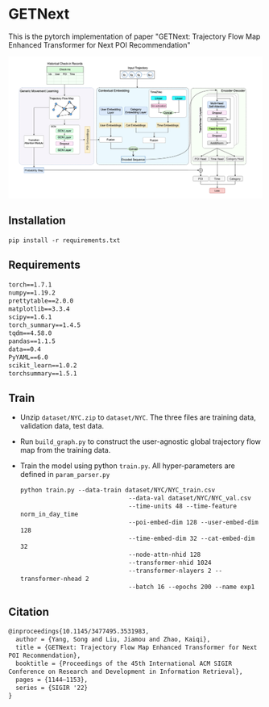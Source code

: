 # GETNext

This is the pytorch implementation of paper "GETNext: Trajectory Flow Map Enhanced Transformer for Next POI
Recommendation"

![model-structure](figures/model-structure.png)

## Installation

```
pip install -r requirements.txt
```

## Requirements

```
torch==1.7.1
numpy==1.19.2
prettytable==2.0.0
matplotlib==3.3.4
scipy==1.6.1
torch_summary==1.4.5
tqdm==4.58.0
pandas==1.1.5
data==0.4
PyYAML==6.0
scikit_learn==1.0.2
torchsummary==1.5.1
```

## Train

- Unzip `dataset/NYC.zip` to `dataset/NYC`. The three files are training data, validation data, test data.

- Run `build_graph.py` to construct the user-agnostic global trajectory flow map from the training data.

- Train the model using python `train.py`. All hyper-parameters are defined in `param_parser.py`

  ```
  python train.py --data-train dataset/NYC/NYC_train.csv 
  								--data-val dataset/NYC/NYC_val.csv 
  								--time-units 48 --time-feature norm_in_day_time
  								--poi-embed-dim 128 --user-embed-dim 128 
  								--time-embed-dim 32 --cat-embed-dim 32
  								--node-attn-nhid 128
  								--transformer-nhid 1024
  								--transformer-nlayers 2 --transformer-nhead 2
  								--batch 16 --epochs 200 --name exp1
  ```

## Citation

```
@inproceedings{10.1145/3477495.3531983,
  author = {Yang, Song and Liu, Jiamou and Zhao, Kaiqi},
  title = {GETNext: Trajectory Flow Map Enhanced Transformer for Next POI Recommendation},
  booktitle = {Proceedings of the 45th International ACM SIGIR Conference on Research and Development in Information Retrieval},
  pages = {1144–1153},
  series = {SIGIR '22}
}

```

